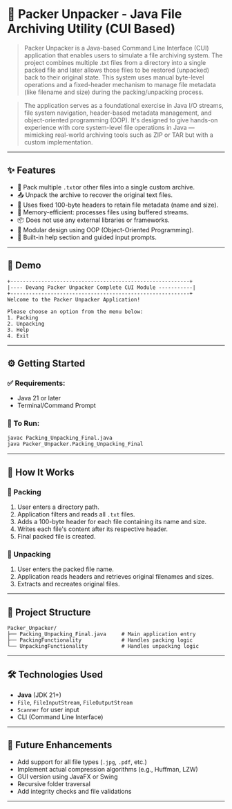 # 🚀 Packer Unpacker - Java File Archiving Utility (CUI Based)

> Packer Unpacker is a Java-based Command Line Interface (CUI) application that enables users to simulate a file archiving system. The project combines multiple .txt files from a directory into a single packed file and later allows those files to be restored (unpacked) back to their original state. This system uses manual byte-level operations and a fixed-header mechanism to manage file metadata (like filename and size) during the packing/unpacking process.

> The application serves as a foundational exercise in Java I/O streams, file system navigation, header-based metadata management, and object-oriented programming (OOP). It's designed to give hands-on experience with core system-level file operations in Java — mimicking real-world archiving tools such as ZIP or TAR but with a custom implementation.

---



## ✨ Features

- 🔄 Pack multiple `.txt`or other files into a single custom archive.
- 📤 Unpack the archive to recover the original text files.
- 🔐 Uses fixed 100-byte headers to retain file metadata (name and size).
- 🧠 Memory-efficient: processes files using buffered streams.
- 📦 Does not use any external libraries or frameworks.
- 🧩 Modular design using OOP (Object-Oriented Programming).
- 💬 Built-in help section and guided input prompts.

---

## 🎥 Demo

```
+----------------------------------------------------------+
|---- Devang Packer Unpacker Complete CUI Module -----------|
+----------------------------------------------------------+
Welcome to the Packer Unpacker Application!

Please choose an option from the menu below:
1. Packing
2. Unpacking
3. Help
4. Exit
```

---

## ⚙️ Getting Started

### ✅ Requirements:

- Java 21 or later
- Terminal/Command Prompt

### 🧪 To Run:

```bash
javac Packing_Unpacking_Final.java
java Packer_Unpacker.Packing_Unpacking_Final
```

---

## 🧠 How It Works

### 🔹 Packing

1. User enters a directory path.
2. Application filters and reads all `.txt` files.
3. Adds a 100-byte header for each file containing its name and size.
4. Writes each file's content after its respective header.
5. Final packed file is created.

### 🔹 Unpacking

1. User enters the packed file name.
2. Application reads headers and retrieves original filenames and sizes.
3. Extracts and recreates original files.

---

## 📁 Project Structure

```
Packer_Unpacker/
├── Packing_Unpacking_Final.java     # Main application entry
├── PackingFunctionality             # Handles packing logic
└── UnpackingFunctionality           # Handles unpacking logic
```

---

## 🛠 Technologies Used

- **Java** (JDK 21+)
- `File`, `FileInputStream`, `FileOutputStream`
- `Scanner` for user input
- CLI (Command Line Interface)

---


## 🚧 Future Enhancements

- Add support for all file types (`.jpg`, `.pdf`, etc.)
- Implement actual compression algorithms (e.g., Huffman, LZW)
- GUI version using JavaFX or Swing
- Recursive folder traversal
- Add integrity checks and file validations

---


